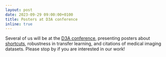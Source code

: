 ```yaml
---
layout: post
date: 2023-09-29 09:00:00+0100
title: Posters at D3A conference
inline: true
---
```


Several of us will be at the [D3A conference](https://d3aconference.dk/), presenting posters about [shortcuts](https://arxiv.org/abs/2309.02244), robustness in transfer learning, and citations of medical imaging datasets. Please stop by if you are interested in our work! 
